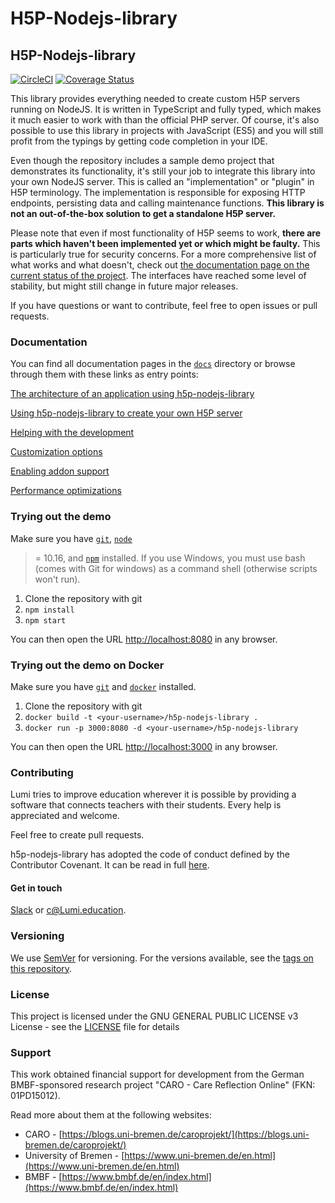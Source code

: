 # H5P-Nodejs-library



## H5P-Nodejs-library

[![CircleCI](https://circleci.com/gh/Lumieducation/H5P-Nodejs-library/tree/master.svg?style=svg)](https://circleci.com/gh/Lumieducation/H5P-Nodejs-library/tree/master) [![Coverage Status](https://coveralls.io/repos/github/Lumieducation/H5P-Nodejs-library/badge.svg?branch=master)](https://coveralls.io/github/Lumieducation/H5P-Nodejs-library?branch=master)

This library provides everything needed to create custom H5P servers running on NodeJS. It is written in TypeScript and fully typed, which makes it much easier to work with than the official PHP server. Of course, it's also possible to use this library in projects with JavaScript \(ES5\) and you will still profit from the typings by getting code completion in your IDE.

Even though the repository includes a sample demo project that demonstrates its functionality, it's still your job to integrate this library into your own NodeJS server. This is called an "implementation" or "plugin" in H5P terminology. The implementation is responsible for exposing HTTP endpoints, persisting data and calling maintenance functions. **This library is not an out-of-the-box solution to get a standalone H5P server.**

Please note that even if most functionality of H5P seems to work, **there are parts which haven't been implemented yet or which might be faulty.** This is particularly true for security concerns. For a more comprehensive list of what works and what doesn't, check out [the documentation page on the current status of the project](docs/status.md). The interfaces have reached some level of stability, but might still change in future major releases.

If you have questions or want to contribute, feel free to open issues or pull requests.

### Documentation

You can find all documentation pages in the [`docs`](docs) directory or browse through them with these links as entry points:

[The architecture of an application using h5p-nodejs-library](docs/architecture.md)

[Using h5p-nodejs-library to create your own H5P server](docs/usage.md)

[Helping with the development](docs/development.md)

[Customization options](docs/customization.md)

[Enabling addon support](docs/addons.md)

[Performance optimizations](docs/performance-optimizations.md)

### Trying out the demo

Make sure you have [`git`](https://git-scm.com/), [`node`](https://nodejs.org/)

> = 10.16, and [`npm`](https://www.npmjs.com/get-npm) installed. If you use Windows, you must use bash \(comes with Git for windows\) as a command shell \(otherwise scripts won't run\).

1. Clone the repository with git
2. `npm install`
3. `npm start`

You can then open the URL [http://localhost:8080](http://localhost:8080) in any browser.

### Trying out the demo on Docker

Make sure you have [`git`](https://git-scm.com/) and [`docker`](https://www.docker.com/) installed.

1. Clone the repository with git
2. `docker build -t <your-username>/h5p-nodejs-library .`
3. `docker run -p 3000:8080 -d <your-username>/h5p-nodejs-library`

You can then open the URL [http://localhost:3000](http://localhost:3000) in any browser.

### Contributing

Lumi tries to improve education wherever it is possible by providing a software that connects teachers with their students. Every help is appreciated and welcome.

Feel free to create pull requests.

h5p-nodejs-library has adopted the code of conduct defined by the Contributor Covenant. It can be read in full [here](./CODE-OF-CONDUCT.md).

#### Get in touch

[Slack](https://join.slack.com/t/lumi-education/shared_invite/enQtMjY0MTM2NjIwNDU0LWU3YzVhZjdkNGFjZGE1YThjNzBiMmJjY2I2ODk2MzAzNDE3YzI0MmFkOTdmZWZhOTBmY2RjOTc3ZmZmOWMxY2U) or [c@Lumi.education](mailto:c@Lumi.education).

### Versioning

We use [SemVer](http://semver.org/) for versioning. For the versions available, see the [tags on this repository](https://github.com/Lumieducation/Lumi/tags).

### License

This project is licensed under the GNU GENERAL PUBLIC LICENSE v3 License - see the [LICENSE](LICENSE) file for details

### Support

This work obtained financial support for development from the German BMBF-sponsored research project "CARO - Care Reflection Online" \(FKN: 01PD15012\).

Read more about them at the following websites:

* CARO - [https://blogs.uni-bremen.de/caroprojekt/](https://blogs.uni-bremen.de/caroprojekt/)
* University of Bremen - [https://www.uni-bremen.de/en.html](https://www.uni-bremen.de/en.html)
* BMBF - [https://www.bmbf.de/en/index.html](https://www.bmbf.de/en/index.html)


